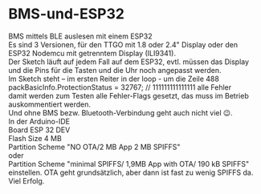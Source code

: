 # BMS-und-ESP32
BMS mittels BLE auslesen mit einem ESP32 <br>
Es sind 3 Versionen, für den TTGO mit 1.8 oder 2.4" Display oder den ESP32 Nodemcu mit getrenntem Display (ILI9341).<br>
Der Sketch läuft auf jedem Fall auf dem ESP32, evtl. müssen das Display und die Pins für die Tasten und die Uhr noch angepasst werden.<br>
Im Sketch steht – im ersten Reiter in der loop -  um die Zeile 488<br>
packBasicInfo.ProtectionStatus = 32767;                  // 111111111111111 alle Fehler<br>
damit werden zum Testen alle Fehler-Flags gesetzt, das muss im Betrieb auskommentiert werden.<br>
Und ohne BMS bezw. Bluetooth-Verbindung geht auch nicht viel 😉.<br>
In der Arduino-IDE <br>
  Board ESP 32 DEV<br>
  Flash Size 4 MB<br>
  Partition Scheme "NO OTA/2 MB App 2 MB SPIFFS"<br>
  oder<br>
  Partition Scheme "minimal SPIFFS/ 1,9MB App with OTA/ 190 kB SPIFFS"<br>
einstellen. OTA geht grundsätzlich, aber dann ist fast zu wenig SPIFFS da.<br>
Viel Erfolg.

